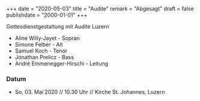 ﻿+++
date = "2020-05-03"
title = "Audite"
remark = "Abgesagt"
draft = false
publishdate = "2000-01-01"
+++

Gottesdienstgestaltung mit Audite Luzern

* Aline Willy-Jayet - Sopran
* Simone Felber - Alt
* Samuel Koch - Tenor
* Jonathan Prelicz - Bass
* André Emmenegger-Hirschi - Leitung



### Datum

* So, 03. Mai 2020 // 10.30 Uhr // Kirche St. Johannes, Luzern
